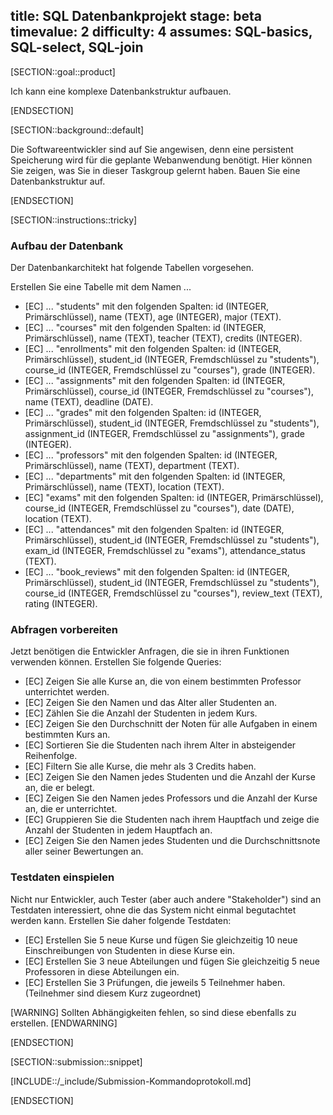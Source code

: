 title: SQL Datenbankprojekt
stage: beta
timevalue: 2
difficulty: 4
assumes: SQL-basics, SQL-select, SQL-join
---

[SECTION::goal::product]

Ich kann eine komplexe Datenbankstruktur aufbauen.

[ENDSECTION]

[SECTION::background::default]

Die Softwareentwickler sind auf Sie angewisen, denn eine persistent Speicherung wird für die geplante
Webanwendung benötigt. Hier können Sie zeigen, was Sie in dieser Taskgroup gelernt haben. Bauen Sie
eine Datenbankstruktur auf.

[ENDSECTION]

[SECTION::instructions::tricky]

### Aufbau der Datenbank

Der Datenbankarchitekt hat folgende Tabellen vorgesehen.

Erstellen Sie eine Tabelle mit dem Namen ...

- [EC] ... "students" mit den folgenden Spalten: id (INTEGER, Primärschlüssel), name (TEXT),
  age (INTEGER), major (TEXT).
- [EC] ... "courses" mit den folgenden Spalten: id (INTEGER, Primärschlüssel), name (TEXT),
  teacher (TEXT), credits (INTEGER).
- [EC] ... "enrollments" mit den folgenden Spalten: id (INTEGER, Primärschlüssel),
  student_id (INTEGER, Fremdschlüssel zu "students"), course_id (INTEGER, Fremdschlüssel zu "courses"),
  grade (INTEGER).
- [EC] ... "assignments" mit den folgenden Spalten: id (INTEGER, Primärschlüssel),
  course_id (INTEGER, Fremdschlüssel zu "courses"), name (TEXT), deadline (DATE).
- [EC] ... "grades" mit den folgenden Spalten: id (INTEGER, Primärschlüssel), student_id (INTEGER,
  Fremdschlüssel zu "students"), assignment_id (INTEGER, Fremdschlüssel zu "assignments"), grade (INTEGER).
- [EC] ... "professors" mit den folgenden Spalten: id (INTEGER, Primärschlüssel),
  name (TEXT), department (TEXT).
- [EC] ... "departments" mit den folgenden Spalten: id (INTEGER, Primärschlüssel), name (TEXT),
  location (TEXT).
- [EC] "exams" mit den folgenden Spalten: id (INTEGER, Primärschlüssel),
  course_id (INTEGER, Fremdschlüssel zu "courses"), date (DATE), location (TEXT).
- [EC] ... "attendances" mit den folgenden Spalten: id (INTEGER, Primärschlüssel),
  student_id (INTEGER, Fremdschlüssel zu "students"), exam_id (INTEGER, Fremdschlüssel zu "exams"),
  attendance_status (TEXT).
- [EC] ... "book_reviews" mit den folgenden Spalten: id (INTEGER, Primärschlüssel),
  student_id (INTEGER, Fremdschlüssel zu "students"), course_id (INTEGER, Fremdschlüssel zu "courses"),
  review_text (TEXT), rating (INTEGER).

### Abfragen vorbereiten

Jetzt benötigen die Entwickler Anfragen, die sie in ihren Funktionen verwenden können. Erstellen
Sie folgende Queries:


- [EC] Zeigen Sie alle Kurse an, die von einem bestimmten Professor unterrichtet werden.
- [EC] Zeigen Sie den Namen und das Alter aller Studenten an.
- [EC] Zählen Sie die Anzahl der Studenten in jedem Kurs.
- [EC] Zeigen Sie den Durchschnitt der Noten für alle Aufgaben in einem bestimmten Kurs an.
- [EC] Sortieren Sie die Studenten nach ihrem Alter in absteigender Reihenfolge.
- [EC] Filtern Sie alle Kurse, die mehr als 3 Credits haben.
- [EC] Zeigen Sie den Namen jedes Studenten und die Anzahl der Kurse an, die er belegt.
- [EC] Zeigen Sie den Namen jedes Professors und die Anzahl der Kurse an, die er unterrichtet.
- [EC] Gruppieren Sie die Studenten nach ihrem Hauptfach und zeige die Anzahl der Studenten in jedem
  Hauptfach an.
- [EC] Zeigen Sie den Namen jedes Studenten und die Durchschnittsnote aller seiner Bewertungen an.

### Testdaten einspielen

Nicht nur Entwickler, auch Tester (aber auch andere "Stakeholder") sind an Testdaten interessiert, ohne
die das System nicht einmal begutachtet werden kann. Erstellen Sie daher folgende Testdaten:

- [EC] Erstellen Sie 5 neue Kurse und fügen Sie gleichzeitig 10 neue Einschreibungen von Studenten in diese Kurse ein.
- [EC] Erstellen Sie 3 neue Abteilungen und fügen Sie gleichzeitig 5 neue Professoren in diese Abteilungen ein.
- [EC] Erstellen Sie 3 Prüfungen, die jeweils 5 Teilnehmer haben. (Teilnehmer sind diesem Kurz zugeordnet)

[WARNING]
Sollten Abhängigkeiten fehlen, so sind diese ebenfalls zu erstellen.
[ENDWARNING]

[ENDSECTION]

[SECTION::submission::snippet]

[INCLUDE::/_include/Submission-Kommandoprotokoll.md]

[ENDSECTION]
